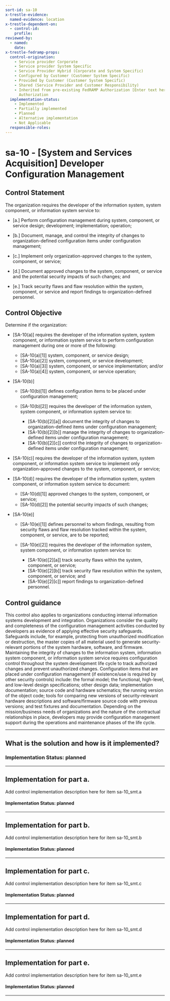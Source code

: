 ```yaml
---
sort-id: sa-10
x-trestle-evidence:
  named-evidence: location
x-trestle-dependent-on:
  - control-id:
    profile:
reviewed-by:
  - named:
    date:
x-trestle-fedramp-props:
  control-origination:
    - Service provider Corporate
    - Service provider System Specific
    - Service Provider Hybrid (Corporate and System Specific)
    - Configured by Customer (Customer System Specific)
    - Provided by Customer (Customer System Specific)
    - Shared (Service Provider and Customer Responsibility)
    - Inherited from pre-existing FedRAMP Authorization [Enter text here], Date of
      Authorization
  implementation-status:
    - Implemented
    - Partially implemented
    - Planned
    - Alternative implementation
    - Not Applicable
  responsible-roles:
---
```


# sa-10 - \[System and Services Acquisition\] Developer Configuration Management

## Control Statement

The organization requires the developer of the information system, system component, or information system service to:

- \[a.\] Perform configuration management during system, component, or service design; development; implementation; operation;

- \[b.\] Document, manage, and control the integrity of changes to organization-defined configuration items under configuration management;

- \[c.\] Implement only organization-approved changes to the system, component, or service;

- \[d.\] Document approved changes to the system, component, or service and the potential security impacts of such changes; and

- \[e.\] Track security flaws and flaw resolution within the system, component, or service and report findings to organization-defined personnel.

## Control Objective

Determine if the organization:

- \[SA-10(a)\] requires the developer of the information system, system component, or information system service to perform configuration management during one or more of the following:

  - \[SA-10(a)[1]\] system, component, or service design;
  - \[SA-10(a)[2]\] system, component, or service development;
  - \[SA-10(a)[3]\] system, component, or service implementation; and/or
  - \[SA-10(a)[4]\] system, component, or service operation;

- \[SA-10(b)\]

  - \[SA-10(b)[1]\] defines configuration items to be placed under configuration management;
  - \[SA-10(b)[2]\] requires the developer of the information system, system component, or information system service to:

    - \[SA-10(b)[2][a]\] document the integrity of changes to organization-defined items under configuration management;
    - \[SA-10(b)[2][b]\] manage the integrity of changes to organization-defined items under configuration management;
    - \[SA-10(b)[2][c]\] control the integrity of changes to organization-defined items under configuration management;

- \[SA-10(c)\] requires the developer of the information system, system component, or information system service to implement only organization-approved changes to the system, component, or service;

- \[SA-10(d)\] requires the developer of the information system, system component, or information system service to document:

  - \[SA-10(d)[1]\] approved changes to the system, component, or service;
  - \[SA-10(d)[2]\] the potential security impacts of such changes;

- \[SA-10(e)\]

  - \[SA-10(e)[1]\] defines personnel to whom findings, resulting from security flaws and flaw resolution tracked within the system, component, or service, are to be reported;
  - \[SA-10(e)[2]\] requires the developer of the information system, system component, or information system service to:

    - \[SA-10(e)[2][a]\] track security flaws within the system, component, or service;
    - \[SA-10(e)[2][b]\] track security flaw resolution within the system, component, or service; and
    - \[SA-10(e)[2][c]\] report findings to organization-defined personnel.

## Control guidance

This control also applies to organizations conducting internal information systems development and integration. Organizations consider the quality and completeness of the configuration management activities conducted by developers as evidence of applying effective security safeguards. Safeguards include, for example, protecting from unauthorized modification or destruction, the master copies of all material used to generate security-relevant portions of the system hardware, software, and firmware. Maintaining the integrity of changes to the information system, information system component, or information system service requires configuration control throughout the system development life cycle to track authorized changes and prevent unauthorized changes. Configuration items that are placed under configuration management (if existence/use is required by other security controls) include: the formal model; the functional, high-level, and low-level design specifications; other design data; implementation documentation; source code and hardware schematics; the running version of the object code; tools for comparing new versions of security-relevant hardware descriptions and software/firmware source code with previous versions; and test fixtures and documentation. Depending on the mission/business needs of organizations and the nature of the contractual relationships in place, developers may provide configuration management support during the operations and maintenance phases of the life cycle.

______________________________________________________________________

## What is the solution and how is it implemented?

### Implementation Status: planned

______________________________________________________________________

## Implementation for part a.

Add control implementation description here for item sa-10_smt.a

#### Implementation Status: planned

______________________________________________________________________

## Implementation for part b.

Add control implementation description here for item sa-10_smt.b

#### Implementation Status: planned

______________________________________________________________________

## Implementation for part c.

Add control implementation description here for item sa-10_smt.c

#### Implementation Status: planned

______________________________________________________________________

## Implementation for part d.

Add control implementation description here for item sa-10_smt.d

#### Implementation Status: planned

______________________________________________________________________

## Implementation for part e.

Add control implementation description here for item sa-10_smt.e

#### Implementation Status: planned

______________________________________________________________________
